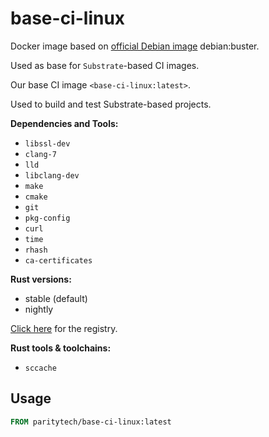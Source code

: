 # base-ci-linux

Docker image based on [official Debian image](https://hub.docker.com/_/debian) debian:buster.

Used as base for `Substrate`-based CI images.

Our base CI image `<base-ci-linux:latest>`.

Used to build and test Substrate-based projects.

**Dependencies and Tools:**

- `libssl-dev`
- `clang-7`
- `lld`
- `libclang-dev`
- `make`
- `cmake`
- `git`
- `pkg-config`
- `curl`
- `time`
- `rhash`
- `ca-certificates`

**Rust versions:**

- stable (default)
- nightly

[Click here](https://hub.docker.com/repository/docker/paritytech/base-ci-linux) for the registry.

**Rust tools & toolchains:**

- `sccache`

## Usage

```Dockerfile
FROM paritytech/base-ci-linux:latest
```
